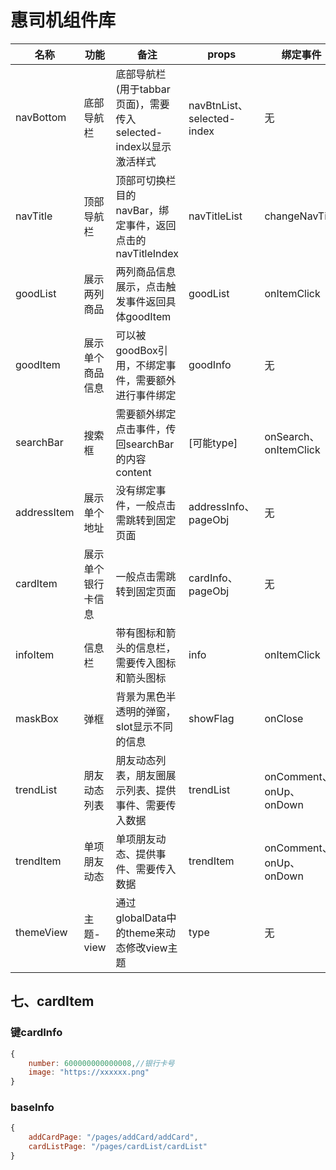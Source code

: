 # 惠司机组件库
|名称|功能|备注|props|绑定事件|slot|
|-|-|-|-|-|-|
|navBottom|底部导航栏|底部导航栏(用于tabbar页面)，需要传入selected-index以显示激活样式|navBtnList、selected-index|无|无
|navTitle|顶部导航栏|顶部可切换栏目的navBar，绑定事件，返回点击的navTitleIndex|navTitleList|changeNavTitle|无
|goodList|展示两列商品|两列商品信息展示，点击触发事件返回具体goodItem|goodList|onItemClick|无
|goodItem|展示单个商品信息|可以被goodBox引用，不绑定事件，需要额外进行事件绑定|goodInfo|无|无
|searchBar|搜索框|需要额外绑定点击事件，传回searchBar的内容content|[可能type]|onSearch、onItemClick|无
|addressItem|展示单个地址|没有绑定事件，一般点击需跳转到固定页面|addressInfo、pageObj|无|无
|cardItem|展示单个银行卡信息|一般点击需跳转到固定页面|cardInfo、pageObj|无|无
|infoItem|信息栏|带有图标和箭头的信息栏，需要传入图标和箭头图标|info|onItemClick|无
|maskBox|弹框|背景为黑色半透明的弹窗，slot显示不同的信息|showFlag|onClose|有
|trendList|朋友动态列表|朋友动态列表，朋友圈展示列表、提供事件、需要传入数据|trendList|onComment、onUp、onDown|
|trendItem|单项朋友动态|单项朋友动态、提供事件、需要传入数据|trendItem|onComment、onUp、onDown|
|themeView|主题-view|通过globalData中的theme来动态修改view主题|type|无|有

## 七、cardItem
### 键cardInfo
```javascript
{
    number: 600000000000008,//银行卡号
    image: "https://xxxxxx.png"
}
```
### baseInfo
```javascript
{
    addCardPage: "/pages/addCard/addCard",
    cardListPage: "/pages/cardList/cardList"
}
```


